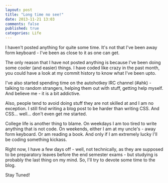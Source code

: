 ```yaml
---
layout: post
title: "Long time no see!"
date: 2013-11-21 13:03
comments: false
published: true
categories: Life
---
```


I haven't posted anything for quite some time. It's not that I've been away form keyboard - I've been as close to it as one can get.

The only reason that I have not posted anything is because I've been doing some cooler (and easier) things. I have coded like crazy in the past month, you could have a look at my commit history to know what I've been upto.

<!-- more -->

I've also started spending time on the autohotkey IRC channel (#ahk) - talking to random strangers, helping them out with stuff, getting help myself. And believe me - it is a bit addictive.

Also, people tend to avoid doing stuff they are not skilled at and I am  no exception. I still find writing a blog post to be harder than writing CSS. And CSS... well... don't even get me started.

College life is another thing to blame. On weekdays I am too tired to write anything that is not code. On weekends, either I am at my uncle's - away form keyboard. Or am reading a book. And only if I am extremely lucky I'll be coding something kickass.

Right now, I have a few days off - well, not technically, as they are supposed to be preparatory leaves before the end semester exams - but studying is probably the last thing on my mind. So, I'll try to devote some time to the blog.

Stay Tuned!
